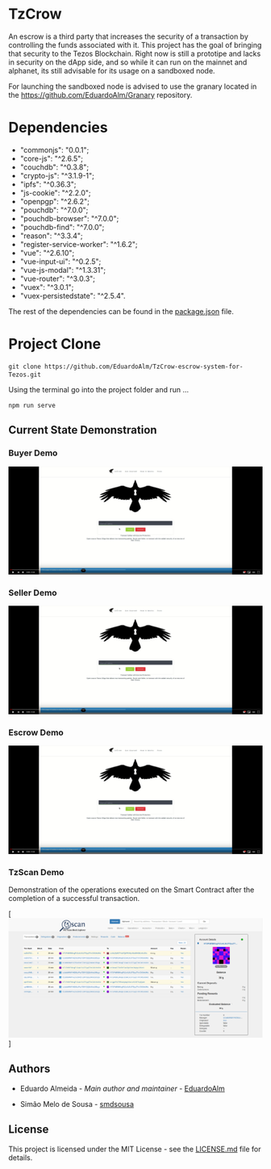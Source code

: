 # TzCrow

An escrow is a third party that increases the security of a transaction by controlling the funds associated with it.
This project has the goal of bringing that security to the Tezos Blockchain. Right now is still a prototipe and lacks in security on the dApp side, and so while it can run on the mainnet and alphanet, its still advisable for its usage on a sandboxed node. 

For launching the sandboxed node is advised to use the granary located in the https://github.com/EduardoAlm/Granary repository.

# Dependencies

 * "commonjs": "0.0.1";
 * "core-js": "^2.6.5";
 * "couchdb": "^0.3.8";
 * "crypto-js": "^3.1.9-1";
 * "ipfs": "^0.36.3";
 * "js-cookie": "^2.2.0";
 * "openpgp": "^2.6.2";
 * "pouchdb": "^7.0.0";
 * "pouchdb-browser": "^7.0.0";
 * "pouchdb-find": "^7.0.0";
 * "reason": "^3.3.4";
 * "register-service-worker": "^1.6.2";
 * "vue": "^2.6.10";
 * "vue-input-ui": "^0.2.5";
 * "vue-js-modal": "^1.3.31";
 * "vue-router": "^3.0.3";
 * "vuex": "^3.0.1";
 * "vuex-persistedstate": "^2.5.4".

The rest of the dependencies can be found in the [package.json](package.json) file.

# Project Clone 

```
git clone https://github.com/EduardoAlm/TzCrow-escrow-system-for-Tezos.git
```
Using the terminal go into the project folder and run ...
```
npm run serve
```

## Current State Demonstration
### Buyer Demo
[![](display.png)](https://www.youtube.com/watch?v=sbRHdbcJDrU&feature=youtu.be)
### Seller Demo
[![](display.png)](https://www.youtube.com/watch?v=CdSzkgKRu44)

### Escrow Demo
[![](display.png)](https://youtu.be/ZtpnOcoNvO4)

### TzScan Demo   

Demonstration of the operations executed on the Smart Contract after the completion of a successful transaction.

[![](tzscan.png)]

## Authors

* Eduardo Almeida - *Main author and maintainer* - [EduardoAlm](https://github.com/EduardoAlm)

* Simão Melo de Sousa - [smdsousa](https://github.com/smdsousa)



## License
This project is licensed under the MIT License - see the [LICENSE.md](LICENSE.md) file for details.
